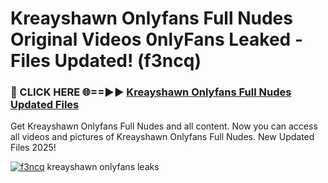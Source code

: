 # Kreayshawn Onlyfans Full Nudes Original Videos 0nlyFans Leaked - Files Updated! (f3ncq)

<h3>🔴 CLICK HERE 🌐==►► <a href="https://tinyurl.com/x26r9saj" rel="nofollow">Kreayshawn Onlyfans Full Nudes Updated Files</a></h3>

Get Kreayshawn Onlyfans Full Nudes and all content. Now you can access all videos and pictures of Kreayshawn Onlyfans Full Nudes. New Updated Files 2025!

[![f3ncq](https://i.imgur.com/LkgZPqh.gif)](https://tinyurl.com/x26r9saj)
kreayshawn onlyfans leaks